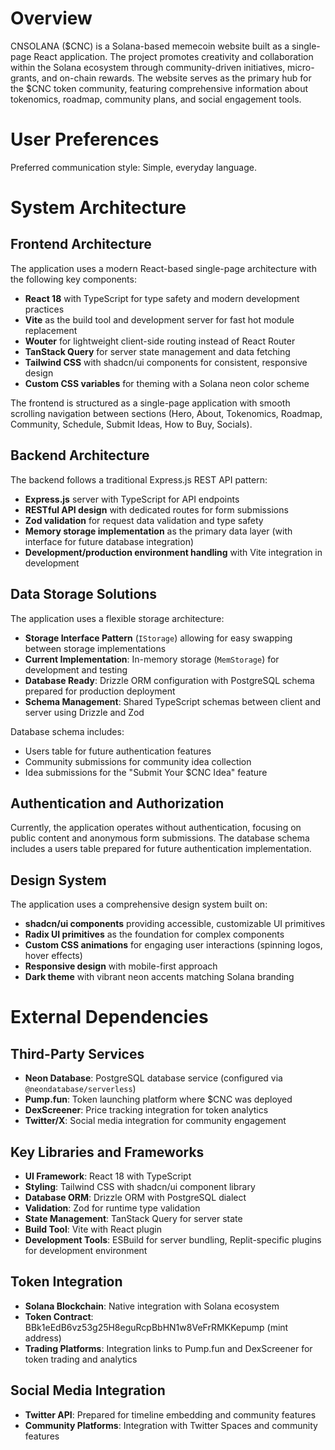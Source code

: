 # Overview

CNSOLANA ($CNC) is a Solana-based memecoin website built as a single-page React application. The project promotes creativity and collaboration within the Solana ecosystem through community-driven initiatives, micro-grants, and on-chain rewards. The website serves as the primary hub for the $CNC token community, featuring comprehensive information about tokenomics, roadmap, community plans, and social engagement tools.

# User Preferences

Preferred communication style: Simple, everyday language.

# System Architecture

## Frontend Architecture

The application uses a modern React-based single-page architecture with the following key components:

- **React 18** with TypeScript for type safety and modern development practices
- **Vite** as the build tool and development server for fast hot module replacement
- **Wouter** for lightweight client-side routing instead of React Router
- **TanStack Query** for server state management and data fetching
- **Tailwind CSS** with shadcn/ui components for consistent, responsive design
- **Custom CSS variables** for theming with a Solana neon color scheme

The frontend is structured as a single-page application with smooth scrolling navigation between sections (Hero, About, Tokenomics, Roadmap, Community, Schedule, Submit Ideas, How to Buy, Socials).

## Backend Architecture

The backend follows a traditional Express.js REST API pattern:

- **Express.js** server with TypeScript for API endpoints
- **RESTful API design** with dedicated routes for form submissions
- **Zod validation** for request data validation and type safety
- **Memory storage implementation** as the primary data layer (with interface for future database integration)
- **Development/production environment handling** with Vite integration in development

## Data Storage Solutions

The application uses a flexible storage architecture:

- **Storage Interface Pattern** (`IStorage`) allowing for easy swapping between storage implementations
- **Current Implementation**: In-memory storage (`MemStorage`) for development and testing
- **Database Ready**: Drizzle ORM configuration with PostgreSQL schema prepared for production deployment
- **Schema Management**: Shared TypeScript schemas between client and server using Drizzle and Zod

Database schema includes:
- Users table for future authentication features
- Community submissions for community idea collection
- Idea submissions for the "Submit Your $CNC Idea" feature

## Authentication and Authorization

Currently, the application operates without authentication, focusing on public content and anonymous form submissions. The database schema includes a users table prepared for future authentication implementation.

## Design System

The application uses a comprehensive design system built on:

- **shadcn/ui components** providing accessible, customizable UI primitives
- **Radix UI primitives** as the foundation for complex components
- **Custom CSS animations** for engaging user interactions (spinning logos, hover effects)
- **Responsive design** with mobile-first approach
- **Dark theme** with vibrant neon accents matching Solana branding

# External Dependencies

## Third-Party Services

- **Neon Database**: PostgreSQL database service (configured via `@neondatabase/serverless`)
- **Pump.fun**: Token launching platform where $CNC was deployed
- **DexScreener**: Price tracking integration for token analytics
- **Twitter/X**: Social media integration for community engagement

## Key Libraries and Frameworks

- **UI Framework**: React 18 with TypeScript
- **Styling**: Tailwind CSS with shadcn/ui component library
- **Database ORM**: Drizzle ORM with PostgreSQL dialect
- **Validation**: Zod for runtime type validation
- **State Management**: TanStack Query for server state
- **Build Tool**: Vite with React plugin
- **Development Tools**: ESBuild for server bundling, Replit-specific plugins for development environment

## Token Integration

- **Solana Blockchain**: Native integration with Solana ecosystem
- **Token Contract**: BBk1eEdB6vz53g25H8eguRcpBbHN1w8VeFrRMKKepump (mint address)
- **Trading Platforms**: Integration links to Pump.fun and DexScreener for token trading and analytics

## Social Media Integration

- **Twitter API**: Prepared for timeline embedding and community features
- **Community Platforms**: Integration with Twitter Spaces and community features